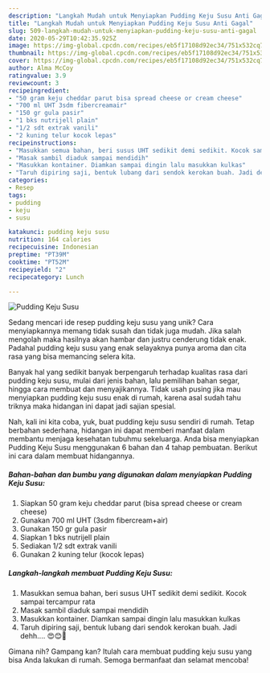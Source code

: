 ```yaml
---
description: "Langkah Mudah untuk Menyiapkan Pudding Keju Susu Anti Gagal"
title: "Langkah Mudah untuk Menyiapkan Pudding Keju Susu Anti Gagal"
slug: 509-langkah-mudah-untuk-menyiapkan-pudding-keju-susu-anti-gagal
date: 2020-05-29T10:42:35.925Z
image: https://img-global.cpcdn.com/recipes/eb5f17108d92ec34/751x532cq70/pudding-keju-susu-foto-resep-utama.jpg
thumbnail: https://img-global.cpcdn.com/recipes/eb5f17108d92ec34/751x532cq70/pudding-keju-susu-foto-resep-utama.jpg
cover: https://img-global.cpcdn.com/recipes/eb5f17108d92ec34/751x532cq70/pudding-keju-susu-foto-resep-utama.jpg
author: Alma McCoy
ratingvalue: 3.9
reviewcount: 3
recipeingredient:
- "50 gram keju cheddar parut bisa spread cheese or cream cheese"
- "700 ml UHT 3sdm fibercreamair"
- "150 gr gula pasir"
- "1 bks nutrijell plain"
- "1/2 sdt extrak vanili"
- "2 kuning telur kocok lepas"
recipeinstructions:
- "Masukkan semua bahan, beri susus UHT sedikit demi sedikit. Kocok sampai tercampur rata"
- "Masak sambil diaduk sampai mendidih"
- "Masukkan kontainer. Diamkan sampai dingin lalu masukkan kulkas"
- "Taruh dipiring saji, bentuk lubang dari sendok kerokan buah. Jadi dehh.... 😍😊💖"
categories:
- Resep
tags:
- pudding
- keju
- susu

katakunci: pudding keju susu 
nutrition: 164 calories
recipecuisine: Indonesian
preptime: "PT39M"
cooktime: "PT52M"
recipeyield: "2"
recipecategory: Lunch

---
```



![Pudding Keju Susu](https://img-global.cpcdn.com/recipes/eb5f17108d92ec34/751x532cq70/pudding-keju-susu-foto-resep-utama.jpg)

Sedang mencari ide resep pudding keju susu yang unik? Cara menyiapkannya memang tidak susah dan tidak juga mudah. Jika salah mengolah maka hasilnya akan hambar dan justru cenderung tidak enak. Padahal pudding keju susu yang enak selayaknya punya aroma dan cita rasa yang bisa memancing selera kita.

Banyak hal yang sedikit banyak berpengaruh terhadap kualitas rasa dari pudding keju susu, mulai dari jenis bahan, lalu pemilihan bahan segar, hingga cara membuat dan menyajikannya. Tidak usah pusing jika mau menyiapkan pudding keju susu enak di rumah, karena asal sudah tahu triknya maka hidangan ini dapat jadi sajian spesial.




Nah, kali ini kita coba, yuk, buat pudding keju susu sendiri di rumah. Tetap berbahan sederhana, hidangan ini dapat memberi manfaat dalam membantu menjaga kesehatan tubuhmu sekeluarga. Anda bisa menyiapkan Pudding Keju Susu menggunakan 6 bahan dan 4 tahap pembuatan. Berikut ini cara dalam membuat hidangannya.

<!--inarticleads1-->

##### Bahan-bahan dan bumbu yang digunakan dalam menyiapkan Pudding Keju Susu:

1. Siapkan 50 gram keju cheddar parut (bisa spread cheese or cream cheese)
1. Gunakan 700 ml UHT (3sdm fibercream+air)
1. Gunakan 150 gr gula pasir
1. Siapkan 1 bks nutrijell plain
1. Sediakan 1/2 sdt extrak vanili
1. Gunakan 2 kuning telur (kocok lepas)




<!--inarticleads2-->

##### Langkah-langkah membuat Pudding Keju Susu:

1. Masukkan semua bahan, beri susus UHT sedikit demi sedikit. Kocok sampai tercampur rata
1. Masak sambil diaduk sampai mendidih
1. Masukkan kontainer. Diamkan sampai dingin lalu masukkan kulkas
1. Taruh dipiring saji, bentuk lubang dari sendok kerokan buah. Jadi dehh.... 😍😊💖




Gimana nih? Gampang kan? Itulah cara membuat pudding keju susu yang bisa Anda lakukan di rumah. Semoga bermanfaat dan selamat mencoba!
